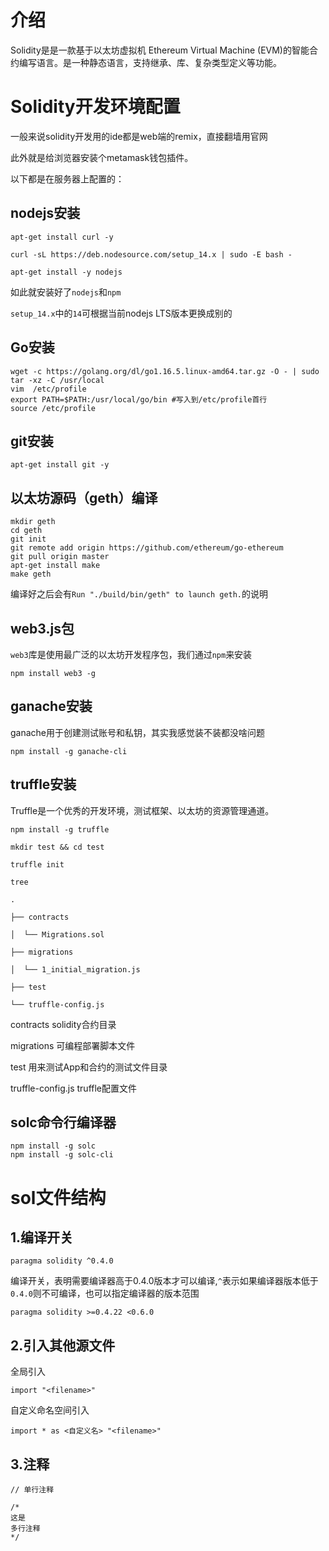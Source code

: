 # 介绍

Solidity是是一款基于以太坊虚拟机 Ethereum Virtual Machine (EVM)的智能合约编写语言。是一种静态语言，支持继承、库、复杂类型定义等功能。



# Solidity开发环境配置

一般来说solidity开发用的ide都是web端的remix，直接翻墙用官网



此外就是给浏览器安装个metamask钱包插件。



以下都是在服务器上配置的：

## nodejs安装

```
apt-get install curl -y

curl -sL https://deb.nodesource.com/setup_14.x | sudo -E bash -

apt-get install -y nodejs
```

如此就安装好了`nodejs`和`npm`

`setup_14.x`中的`14`可根据当前nodejs LTS版本更换成别的



## Go安装

```
wget -c https://golang.org/dl/go1.16.5.linux-amd64.tar.gz -O - | sudo tar -xz -C /usr/local
vim  /etc/profile
export PATH=$PATH:/usr/local/go/bin #写入到/etc/profile首行
source /etc/profile
```



## git安装

```
apt-get install git -y
```



## 以太坊源码（geth）编译

```
mkdir geth
cd geth
git init
git remote add origin https://github.com/ethereum/go-ethereum
git pull origin master
apt-get install make
make geth
```

编译好之后会有`Run "./build/bin/geth" to launch geth.`的说明



## web3.js包

`web3`库是使用最广泛的以太坊开发程序包，我们通过`npm`来安装

```
npm install web3 -g
```



## ganache安装

ganache用于创建测试账号和私钥，其实我感觉装不装都没啥问题

```
npm install -g ganache-cli
```



## truffle安装

Truffle是一个优秀的开发环境，测试框架、以太坊的资源管理通道。

```
npm install -g truffle
```

```
mkdir test && cd test

truffle init

tree

.

├── contracts

│  └── Migrations.sol

├── migrations

│  └── 1_initial_migration.js

├── test

└── truffle-config.js
```

contracts solidity合约目录

migrations 可编程部署脚本文件

test 用来测试App和合约的测试文件目录

truffle-config.js truffle配置文件



## solc命令行编译器

```
npm install -g solc
npm install -g solc-cli
```





# sol文件结构

## 1.编译开关

```
paragma solidity ^0.4.0
```

编译开关，表明需要编译器高于0.4.0版本才可以编译,`^`表示如果编译器版本低于`0.4.0`则不可编译，也可以指定编译器的版本范围

```
paragma solidity >=0.4.22 <0.6.0
```





## 2.引入其他源文件

全局引入

```
import "<filename>"
```



自定义命名空间引入

```
import * as <自定义名> "<filename>"
```





## 3.注释

```
// 单行注释

/*
这是
多行注释
*/
```

